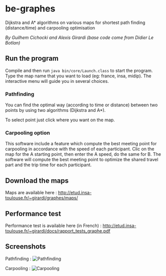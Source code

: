 # be-graphes
Dijkstra and A* algorithms on various maps for shortest path finding (distance/time) and carpooling optimisation

*By Guilhem Cichocki and Alexis Girardi (base code come from Didier Le Botlan)*

## Run the program
Compile and then run `java bin/core/Launch.class` to start the program. Type the map name that you want to load (eg: france, insa, midip). The interactive menu will guide you in several choices. 

### Pathfinding
You can find the optimal way (according to time or distance) between two points by using two algorithms (Dijkstra and A*).

To select point just click where you want on the map.

### Carpooling option
This software include a feature which compute the best meeting point for carpooling in accordance with the speed of each participant. Clic on the map for the A starting point, then enter the A speed, do the same for B. The software will compute the best meeting point to optimize the shared travel part and the trip time for each participant.

## Download the maps
Maps are available here : http://etud.insa-toulouse.fr/~girardi/graphes/maps/

## Performance test
Performance test is available here (in French) : http://etud.insa-toulouse.fr/~girardi/docs/rapport_tests_graphe.pdf

## Screenshots
Pathfinding :
![Pathfinding](http://etud.insa-toulouse.fr/~girardi/images/trajet.png)

Carpooling :
![Carpooling](http://etud.insa-toulouse.fr/~girardi/images/carpool.png)
